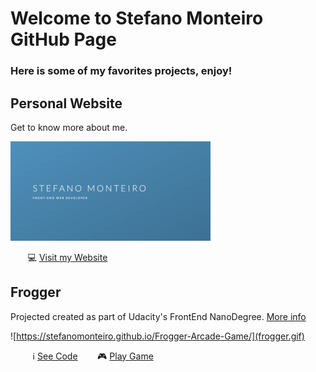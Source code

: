 # Welcome to Stefano Monteiro GitHub Page

### Here is some of my favorites projects, enjoy! ###

## Personal Website

Get to know more about me.

![Stefano Monteiro Website](StefanoMonteiro.png "Visit my Website")

 &nbsp;&nbsp;&nbsp;&nbsp;&nbsp;&nbsp; 💻 [Visit my Website](link)


## Frogger

Projected created as part of Udacity's FrontEnd NanoDegree. [More info](https://github.com/stefanomonteiro/Frogger-Arcade-Game)

![https://stefanomonteiro.github.io/Frogger-Arcade-Game/](frogger.gif)

&nbsp;&nbsp;&nbsp;&nbsp;&nbsp;&nbsp;&nbsp;&nbsp; ℹ️  [See Code](https://github.com/stefanomonteiro/Frogger-Arcade-Game) &nbsp;&nbsp;&nbsp;&nbsp;&nbsp;&nbsp;  🎮 [Play Game](https://stefanomonteiro.github.io/Frogger-Arcade-Game/)


